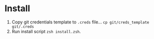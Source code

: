 # Install
1. Copy git credentials template to `.creds` file... `cp git/creds_template git/.creds`
2. Run install script `zsh install.zsh`.

